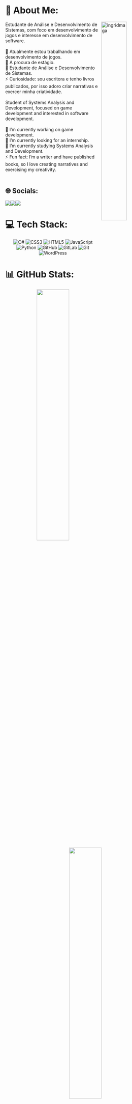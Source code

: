 # 💫 About Me: 
<img overflow="hidden" width="40%" align="right" radius="50%" src="https://i.ibb.co/wNrpVRq/ingridmagalhaespng.png" alt="ingridmaga">Estudante de Análise e Desenvolvimento de Sistemas, com foco em desenvolvimento de jogos e interesse em desenvolvimento de software.<br><br>🔭 Atualmente estou trabalhando em desenvolvimento de jogos.<br>🌱 A procura de estágio.<br>💬 Estudante de Análise e Desenvolvimento de Sistemas.<br>⚡ Curiosidade: sou escritora e tenho livros publicados, por isso adoro criar narrativas e exercer minha criatividade.<br><br>Student of Systems Analysis and Development, focused on game development and interested in software development.<br><br>🔭 I’m currently working on game development.  <br>🌱 I’m currently looking for an internship.  <br>💬 I’m currently studying Systems Analysis and Development.  <br>⚡ Fun fact: I’m a writer and have published books, so I love creating narratives and exercising my creativity.<br><br>


## 🌐 Socials:
<div align="left"> 
<a href="https://instagram.com/ingrid.n.magalhaes" target="_blank"><img src="https://img.shields.io/badge/-Instagram-%23E4405F?style=for-the-badge&logo=instagram&logoColor=white"</a><a href = "ingridmagalhaes1015@gmail.com"><img src="https://img.shields.io/badge/-Gmail-%23333?style=for-the-badge&logo=gmail&logoColor=white" target="_blank"></a><a href="https://www.linkedin.com/in/ingridmagalhaes1015/" target="_blank"><img src="https://img.shields.io/badge/-LinkedIn-%230077B5?style=for-the-badge&logo=linkedin&logoColor=white"  target="_blank"></a> 
 </div>

# 💻 Tech Stack:
<div style="text-align: center;">
    <img src="https://img.shields.io/badge/c%23-%23239120.svg?style=plastic&logo=csharp&logoColor=white" alt="C#" />
    <img src="https://img.shields.io/badge/css3-%231572B6.svg?style=plastic&logo=css3&logoColor=white" alt="CSS3" />
    <img src="https://img.shields.io/badge/html5-%23E34F26.svg?style=plastic&logo=html5&logoColor=white" alt="HTML5" />
    <img src="https://img.shields.io/badge/javascript-%23323330.svg?style=plastic&logo=javascript&logoColor=%23F7DF1E" alt="JavaScript" />
    <img src="https://img.shields.io/badge/python-3670A0?style=plastic&logo=python&logoColor=ffdd54" alt="Python" />
    <img src="https://img.shields.io/badge/github-%23121011.svg?style=plastic&logo=github&logoColor=white" alt="GitHub" />
    <img src="https://img.shields.io/badge/gitlab-%23181717.svg?style=plastic&logo=gitlab&logoColor=white" alt="GitLab" />
    <img src="https://img.shields.io/badge/git-%23F05033.svg?style=plastic&logo=git&logoColor=white" alt="Git" />
    <img src="https://img.shields.io/badge/WordPress-%23117AC9.svg?style=plastic&logo=WordPress&logoColor=white" alt="WordPress" />
</div>


# 📊 GitHub Stats:
<div style="text-align: center;">
    <img src="https://github-readme-stats.vercel.app/api?username=ingridmaga&theme=rose&hide_border=false&include_all_commits=true&count_private=false" style="align: center; 
 width: 45%; height: auto;"/>
    <img src="https://github-readme-streak-stats.herokuapp.com/?user=ingridmaga&theme=rose&hide_border=false" style=" align: center; width: 45%; height: auto;" />
</div>

### 🔝 Contributed Repo
<div style="text-align: center;">
    <a href="https://github.com/ashutosh00710/github-readme-activity-graph">
        <img src="https://github-readme-activity-graph.vercel.app/graph?username=ingridmaga&bg_color=fed7ec&color=212121&line=601f3f&point=9e003f&area=true&hide_border=true" style="max-width: 80%; align:center; height: auto;" alt="Ashutosh's github activity graph" />
    </a>
</div>
---
<div style="text-align: center;">
    <a href="https://visitcount.itsvg.in">
        <img src="https://visitcount.itsvg.in/api?id=ingridmaga&icon=0&color=10" alt="Visit Count" />
    </a>
</div>


<!-- Proudly created with GPRM ( https://gprm.itsvg.in ) -->
